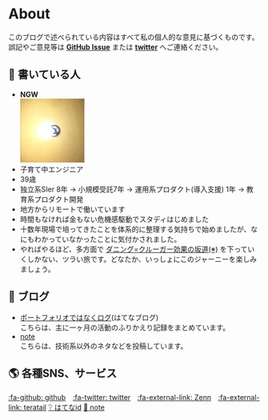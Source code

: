 # About

このブログで述べられている内容はすべて私の個人的な意見に基づくものです。誤記やご意見等は **[GitHub Issue](https://github.com/ngwork0301/ngwork0301.github.io/issues)** または **[twitter](https://twitter.com/ngwork0301)** へご連絡ください。

## :bust_in_silhouette: 書いている人

* **NGW**  
    ![Screenshot](img/ngwicon.png)  
* 子育て中エンジニア
* 39歳
* 独立系SIer 8年 → 小規模受託7年 → 運用系プロダクト(導入支援) 1年 → 教育系プロダクト開発
* 地方からリモートで働いています
* 時間もなければ金もない危機感駆動でスタディはじめました
* 十数年現場で培ってきたことを体系的に整理する気持ちで始めましたが、なにもわかっていなかったことに気付かされました。
* やればやるほど、多方面で [ダニング=クルーガー効果の坂道(※)](https://cdn-ak.f.st-hatena.com/images/fotolife/k/koyoux/20210211/20210211183136.png) を下っていくしかない、ツラい旅です。どなたか、いっしょにこのジャーニーを楽しみましょう。

## :newspaper: ブログ

* [ポートフォリオではなくログ](https://ngw.hateblo.jp/)(はてなブログ)  
こちらは、主に一ヶ月の活動のふりかえり記録をまとめています。
* [note](https://note.com/ngwork0301)  
こちらは、技術系以外のネタなどを投稿しています。

## :earth_americas: 各種SNS、サービス 

  [:fa-github: github](https://github.com/ngwork0301)　[:fa-twitter: twitter](https://twitter.com/ngwork0301)　[:fa-external-link: Zenn](https://zenn.dev/ngw)　[:fa-external-link: teratail](https://teratail.com/users/NGW) [:grey_question: はてなid](https://profile.hatena.ne.jp/ngwork0301/profile) [:page_facing_up: note](https://note.com/ngwork0301)
